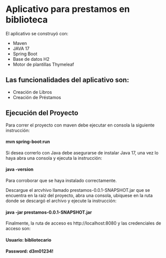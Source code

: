 # Aplicativo para prestamos en biblioteca
El aplicativo se construyó con:

* Maven
* JAVA 17
* Spring Boot
* Base de datos H2
* Motor de plantillas Thymeleaf

## Las funcionalidades del aplicativo son:

* Creación de Libros
* Creación de Préstamos

## Ejecución del Proyecto

Para correr el proyecto con maven debe ejecutar en consola la siguiente instrucción:

#### mvn spring-boot:run

Si desea correrlo con Java debe asegurarse de instalar Java 17, una vez lo haya abra una consola y ejecuta la instrucción:

#### java -version

Para corroborar que se haya instalado correctamente. 

Descargue el arcvhivo llamado prestamos-0.0.1-SNAPSHOT.jar que se encuentra en la raíz del proyecto, abra una consola, ubiquese en la ruta donde se descargó el archivo y ejecute la instrucción:

#### java -jar prestamos-0.0.1-SNAPSHOT.jar

Finalmente, la ruta de acceso es http://localhost:8080 y las credenciales de acceso son:

#### Usuario: bibliotecario
#### Password: d3m01234!
